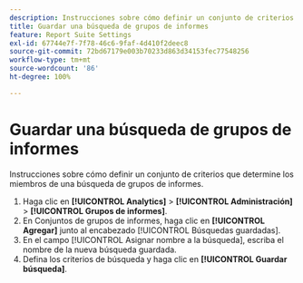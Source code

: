 ```yaml
---
description: Instrucciones sobre cómo definir un conjunto de criterios que determine los miembros de una búsqueda de grupos de informes.
title: Guardar una búsqueda de grupos de informes
feature: Report Suite Settings
exl-id: 67744e7f-7f78-46c6-9faf-4d410f2deec8
source-git-commit: 72bd67179e003b70233d863d34153fec77548256
workflow-type: tm+mt
source-wordcount: '86'
ht-degree: 100%

---
```


# Guardar una búsqueda de grupos de informes

Instrucciones sobre cómo definir un conjunto de criterios que determine los miembros de una búsqueda de grupos de informes.

1. Haga clic en **[!UICONTROL Analytics]** > **[!UICONTROL Administración]** > **[!UICONTROL Grupos de informes]**.
1. En Conjuntos de grupos de informes, haga clic en **[!UICONTROL Agregar]** junto al encabezado [!UICONTROL Búsquedas guardadas].
1. En el campo [!UICONTROL Asignar nombre a la búsqueda], escriba el nombre de la nueva búsqueda guardada.
1. Defina los criterios de búsqueda y haga clic en **[!UICONTROL Guardar búsqueda]**.
